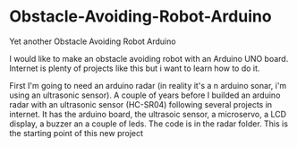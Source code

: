 # Obstacle-Avoiding-Robot-Arduino
Yet another Obstacle Avoiding Robot Arduino

I would like to make an obstacle avoiding robot with an Arduino UNO board. Internet is plenty of projects like this but i want to learn how to do it.

First I'm going to need an arduino radar (in reality it's a n arduino sonar, i'm using an ultrasonic sensor). A couple of years before I builded an arduino radar with an ultrasonic sensor (HC-SR04) following several projects in internet. It has the arduino board, the ultrasoic sensor, a microservo, a LCD display, a buzzer an a couple of leds. The code is in the radar folder. This is the starting point of this new project
